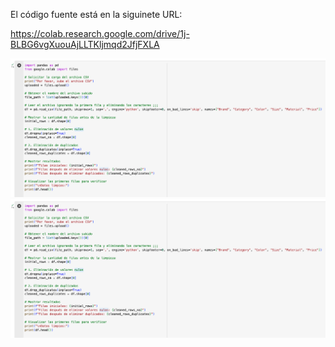 El código fuente está en la siguinete URL:

https://colab.research.google.com/drive/1j-BLBG6vgXuouAjLLTKljmqd2JfjFXLA

![code](cleaning-data-code.png)
![code](cleaning-data-code.png)
